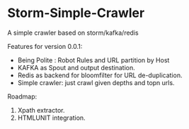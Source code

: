 Storm-Simple-Crawler
====================

A simple crawler based on storm/kafka/redis

Features for version 0.0.1:
* Being Polite : Robot Rules and URL partition by Host
* KAFKA as Spout and output destination.
* Redis as backend for bloomfilter for URL de-duplication.
* Simple crawler: just crawl given depths and topn urls.

Roadmap:
1. Xpath extractor.
2. HTMLUNIT integration.

